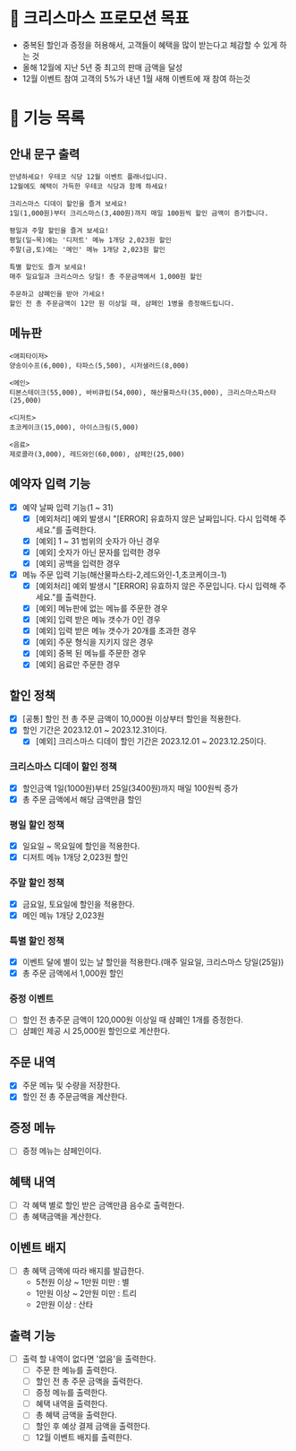 # 🎯 크리스마스 프로모션 목표
- 중복된 할인과 증정을 허용해서, 고객들이 혜택을 많이 받는다고 체감할 수 있게 하는 것
- 올해 12월에 지난 5년 중 최고의 판매 금액을 달성
- 12월 이벤트 참여 고객의 5%가 내년 1월 새해 이벤트에 재 참여 하는것
# 🚀 기능 목록
## 안내 문구 출력
```
안녕하세요! 우테코 식당 12월 이벤트 플래너입니다.
12월에도 혜택이 가득한 우테코 식당과 함께 하세요!

크리스마스 디데이 할인을 즐겨 보세요!
1일(1,000원)부터 크리스마스(3,400원)까지 매일 100원씩 할인 금액이 증가합니다.

평일과 주말 할인을 즐겨 보세요!
평일(일~목)에는 '디저트' 메뉴 1개당 2,023원 할인
주말(금,토)에는 '메인' 메뉴 1개당 2,023원 할인

특별 할인도 즐겨 보세요!
매주 일요일과 크리스마스 당일! 총 주문금액에서 1,000원 할인

주문하고 샴폐인을 받아 가세요!
할인 전 총 주문금액이 12만 원 이상일 때, 샴페인 1병을 증정해드립니다.
```


## 메뉴판
```
<애피타이저>
양송이수프(6,000), 타파스(5,500), 시저샐러드(8,000)

<메인>
티본스테이크(55,000), 바비큐립(54,000), 해산물파스타(35,000), 크리스마스파스타(25,000)

<디저트>
초코케이크(15,000), 아이스크림(5,000)

<음료>
제로콜라(3,000), 레드와인(60,000), 샴페인(25,000)
```

## 예약자 입력 기능
- [X] 예약 날짜 입력 기능(1 ~ 31)
    - [X] [예외처리] 예외 발생시 "[ERROR] 유효하지 않은 날짜입니다. 다시 입력해 주세요."를 출력한다.
    - [X] [예외] 1 ~ 31 범위의 숫자가 아닌 경우
    - [X] [예외] 숫자가 아닌 문자를 입력한 경우
    - [X] [예외] 공백을 입력한 경우

- [X] 메뉴 주문 입력 기능(해산물파스타-2,레드와인-1,초코케이크-1)
    - [X] [예외처리] 예외 발생시 "[ERROR] 유효하지 않은 주문입니다. 다시 입력해 주세요."를 출력한다.
    - [X] [예외] 메뉴판에 없는 메뉴를 주문한 경우
    - [X] [예외] 입력 받은 메뉴 갯수가 0인 경우
    - [X] [예외] 입력 받은 메뉴 갯수가 20개를 초과한 경우
    - [X] [예외] 주문 형식을 지키지 않은 경우
    - [X] [예외] 중복 된 메뉴를 주문한 경우
    - [X] [예외] 음료만 주문한 경우

## 할인 정책

- [X] [공통] 할인 전 총 주문 금액이 10,000원 이상부터 할인을 적용한다.
- [X] 할인 기간은 2023.12.01 ~ 2023.12.31이다.
    - [X] [예외] 크리스마스 디데이 할인 기간은 2023.12.01 ~ 2023.12.25이다.

### 크리스마스 디데이 할인 정책
- [X] 할인금액 1일(1000원)부터 25일(3400원)까지 매일 100원씩 증가
- [X] 총 주문 금액에서 해당 금액만큼 할인

### 평일 할인 정책
- [X] 일요일 ~ 목요일에 할인을 적용한다.
- [X] 디저트 메뉴 1개당 2,023원 할인

### 주말 할인 정책
- [X] 금요일, 토요일에 할인을 적용한다. 
- [X] 메인 메뉴 1개당 2,023원

### 특별 할인 정책
- [X] 이벤트 달에 별이 있는 날 할인을 적용한다.(매주 일요일, 크리스마스 당일(25일))
- [X] 총 주문 금액에서 1,000원 할인

### 증정 이벤트
- [ ] 할인 전 총주문 금액이 120,000원 이상일 때 샴폐인 1개를 증정한다.
- [ ] 샴폐인 제공 시 25,000원 할인으로 계산한다.

## 주문 내역
- [X] 주문 메뉴 및 수량을 저장한다.
- [X] 할인 전 총 주문금액을 계산한다.

## 증정 메뉴
- [ ] 증정 메뉴는 샴페인이다.

## 혜택 내역
- [ ] 각 혜택 별로 할인 받은 금액만큼 음수로 출력한다.
- [ ] 총 혜택금액을 계산한다.

## 이벤트 배지
- [ ] 총 혜택 금액에 따라 배지를 발급한다.
    - 5천원 이상 ~ 1만원 미만 : 별
    - 1만원 이상 ~ 2만원 미만 : 트리
    - 2만원 이상 : 산타

## 출력 기능
- [ ] 출력 할 내역이 없다면 '없음'을 출력한다.
  - [ ] 주문 한 메뉴를 출력한다.
  - [ ] 할인 전 총 주문 금액을 출력한다.
  - [ ] 증정 메뉴를 출력한다.
  - [ ] 혜택 내역을 출력한다.
  - [ ] 총 혜택 금액을 출력한다.
  - [ ] 할인 후 예상 결제 금액을 출력한다.
  - [ ] 12월 이벤트 배지를 출력한다.